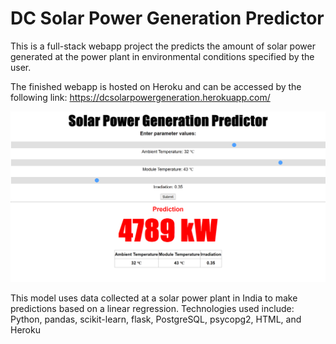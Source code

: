 # DC Solar Power Generation Predictor
 
This is a full-stack webapp project the predicts the amount of solar power generated at the power plant in environmental conditions specified by the user.

The finished webapp is hosted on Heroku and can be accessed by the following link:
https://dcsolarpowergeneration.herokuapp.com/


![webapp](solar_generation_webapp_dashboard.png)

This model uses data collected at a solar power plant in India to make predictions based on a linear regression. Technologies used include: Python, pandas, scikit-learn, flask, PostgreSQL, psycopg2, HTML, and Heroku
